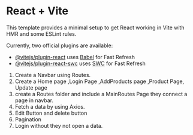 # React + Vite

This template provides a minimal setup to get React working in Vite with HMR and some ESLint rules.

Currently, two official plugins are available:

- [@vitejs/plugin-react](https://github.com/vitejs/vite-plugin-react/blob/main/packages/plugin-react/README.md) uses [Babel](https://babeljs.io/) for Fast Refresh
- [@vitejs/plugin-react-swc](https://github.com/vitejs/vite-plugin-react-swc) uses [SWC](https://swc.rs/) for Fast Refresh


<!-- project details  -->


1. Create a Navbar using Routes.
2. Create a Home page ,Login Page ,AddProducts page ,Product Page, Update page
3. create a Routes folder and include a MainRoutes Page they connect a page in navbar.
4. Fetch a data by using Axios.
5. Edit Button and delete button 
6. Pagination 
7. Login without they not open a data.
